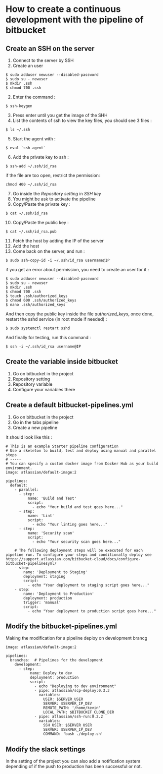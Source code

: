 # How to create a continuous development with the pipeline of bitbucket

## Create an SSH on the server

1. Connect to the server by SSH
2. Create an user

```
$ sudo adduser newuser --disabled-password
$ sudo su - newuser
$ mkdir .ssh
$ chmod 700 .ssh
```

2. Enter the command :

```
$ ssh-keygen
```

3. Press enter until you get the image of the SHH
4. List the contents of ssh to view the key files, you should see 3 files :

```
$ ls ~/.ssh
```

5. Start the agent with :

```
$ eval `ssh-agent`
```

6. Add the private key to ssh :

```
$ ssh-add ~/.ssh/id_rsa
```

if the file are too open, restrict the permission:

```
chmod 400 ~/.ssh/id_rsa
```

7. Go inside the *Repository setting* in *SSH key*
8. You might be ask to activate the pipeline
9. Copy/Paste the private key :

```
$ cat ~/.ssh/id_rsa
```

10. Copy/Paste the public key :

```
$ cat ~/.ssh/id_rsa.pub
```

11. Fetch the host by adding the IP of the server
12. Add the host
13. Come back on the server, and run :

```
$ sudo ssh-copy-id -i ~/.ssh/id_rsa username@IP
```

if you get an error about permission, you need to create an user for it :

```
$ sudo adduser newuser --disabled-password
$ sudo su - newuser
$ mkdir .ssh
$ chmod 700 .ssh
$ touch .ssh/authorized_keys
$ chmod 600 .ssh/authorized_keys
$ nano .ssh/authorized_keys
```

And then copy the public key inside the file *authorized_keys*,
once done, restart the sshd service (in root mode if needed) :

```
$ sudo systemctl restart sshd
```

And finally for testing, run this command :

```
$ ssh -i ~/.ssh/id_rsa username@IP
```

## Create the variable inside bitbucket

1. Go on bitbucket in the project
2. Repository setting
3. Repository variable
4. Configure your variables there

## Create a default bitbucket-pipelines.yml

1. Go on bitbucket in the project
2. Go in the tabs pipeline
3. Create a new pipeline

It should look like this :

```
# This is an example Starter pipeline configuration
# Use a skeleton to build, test and deploy using manual and parallel steps
# -----
# You can specify a custom docker image from Docker Hub as your build environment.
image: atlassian/default-image:2

pipelines:
  default:
    - parallel:
      - step:
          name: 'Build and Test'
          script:
            - echo "Your build and test goes here..."
      - step:
          name: 'Lint'
          script:
            - echo "Your linting goes here..."
      - step:
          name: 'Security scan'
          script:
            - echo "Your security scan goes here..."

    # The following deployment steps will be executed for each pipeline run. To configure your steps and conditionally deploy see https://support.atlassian.com/bitbucket-cloud/docs/configure-bitbucket-pipelinesyml/
    - step:
        name: 'Deployment to Staging'
        deployment: staging
        script:
          - echo "Your deployment to staging script goes here..."
    - step:
        name: 'Deployment to Production'
        deployment: production
        trigger: 'manual'
        script:
          - echo "Your deployment to production script goes here..."
```

## Modify the bitbucket-pipelines.yml

Making the modification for a pipeline deploy on development brancg

```
image: atlassian/default-image:2

pipelines:
  branches:  # Pipelines for the development
    development:
      - step:
           name: Deploy to dev
           deployment: production
           script:
             - echo "Deploying to dev environment"
             - pipe: atlassian/scp-deploy:0.3.3
               variables:
                 USER: $SERVER_USER
                 SERVER: $SERVER_IP_DEV
                 REMOTE_PATH: '/home/kevin'
                 LOCAL_PATH: $BITBUCKET_CLONE_DIR
             - pipe: atlassian/ssh-run:0.2.2
               variables:
                 SSH_USER: $SERVER_USER
                 SERVER: $SERVER_IP_DEV
                 COMMAND: 'bash ./deploy.sh'
```

## Modify the slack settings

In the setting of the project you can also add a notification system depending of if the push to production has been successful or not.

